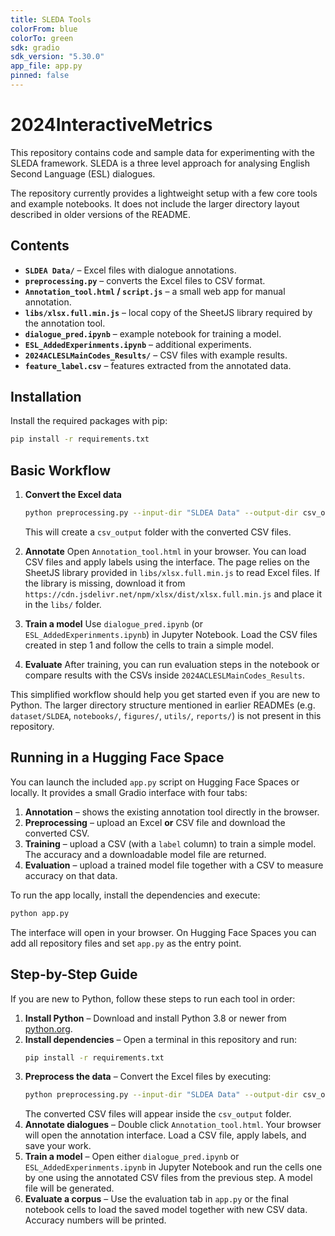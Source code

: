```yaml
---
title: SLEDA Tools
colorFrom: blue
colorTo: green
sdk: gradio
sdk_version: "5.30.0"
app_file: app.py
pinned: false
---
```

# 2024InteractiveMetrics

This repository contains code and sample data for experimenting with the SLEDA framework. SLEDA is a three level approach for analysing English Second Language (ESL) dialogues.

The repository currently provides a lightweight setup with a few core tools and example notebooks. It does not include the larger directory layout described in older versions of the README.

## Contents

- **`SLDEA Data/`** – Excel files with dialogue annotations.
- **`preprocessing.py`** – converts the Excel files to CSV format.
- **`Annotation_tool.html` / `script.js`** – a small web app for manual annotation.
- **`libs/xlsx.full.min.js`** – local copy of the SheetJS library required by the annotation tool.
- **`dialogue_pred.ipynb`** – example notebook for training a model.
- **`ESL_AddedExperinments.ipynb`** – additional experiments.
- **`2024ACLESLMainCodes_Results/`** – CSV files with example results.
- **`feature_label.csv`** – features extracted from the annotated data.

## Installation

Install the required packages with pip:

```bash
pip install -r requirements.txt
```

## Basic Workflow

1. **Convert the Excel data**
   ```bash
   python preprocessing.py --input-dir "SLDEA Data" --output-dir csv_output
   ```
   This will create a `csv_output` folder with the converted CSV files.

2. **Annotate**
   Open `Annotation_tool.html` in your browser. You can load CSV files and apply labels using the interface.
   The page relies on the SheetJS library provided in `libs/xlsx.full.min.js` to
   read Excel files. If the library is missing, download it from
   `https://cdn.jsdelivr.net/npm/xlsx/dist/xlsx.full.min.js` and place it in the
   `libs/` folder.

3. **Train a model**
   Use `dialogue_pred.ipynb` (or `ESL_AddedExperinments.ipynb`) in Jupyter Notebook. Load the CSV files created in step 1 and follow the cells to train a simple model.

4. **Evaluate**
   After training, you can run evaluation steps in the notebook or compare results with the CSVs inside `2024ACLESLMainCodes_Results`.

This simplified workflow should help you get started even if you are new to Python. The larger directory structure mentioned in earlier READMEs (e.g. `dataset/SLDEA`, `notebooks/`, `figures/`, `utils/`, `reports/`) is not present in this repository.

## Running in a Hugging Face Space

You can launch the included `app.py` script on Hugging Face Spaces or locally. It provides a small Gradio interface with four tabs:

1. **Annotation** – shows the existing annotation tool directly in the browser.
2. **Preprocessing** – upload an Excel **or** CSV file and download the converted CSV.
3. **Training** – upload a CSV (with a `label` column) to train a simple model. The accuracy and a downloadable model file are returned.
4. **Evaluation** – upload a trained model file together with a CSV to measure accuracy on that data.

To run the app locally, install the dependencies and execute:

```bash
python app.py
```

The interface will open in your browser. On Hugging Face Spaces you can add all repository files and set `app.py` as the entry point.

## Step-by-Step Guide

If you are new to Python, follow these steps to run each tool in order:

1. **Install Python** – Download and install Python 3.8 or newer from [python.org](https://www.python.org/).
2. **Install dependencies** – Open a terminal in this repository and run:
   ```bash
   pip install -r requirements.txt
   ```
3. **Preprocess the data** – Convert the Excel files by executing:
   ```bash
   python preprocessing.py --input-dir "SLDEA Data" --output-dir csv_output
   ```
   The converted CSV files will appear inside the `csv_output` folder.
4. **Annotate dialogues** – Double click `Annotation_tool.html`. Your browser will open the annotation interface. Load a CSV file, apply labels, and save your work.
5. **Train a model** – Open either `dialogue_pred.ipynb` or `ESL_AddedExperinments.ipynb` in Jupyter Notebook and run the cells one by one using the annotated CSV files from the previous step. A model file will be generated.
6. **Evaluate a corpus** – Use the evaluation tab in `app.py` or the final notebook cells to load the saved model together with new CSV data. Accuracy numbers will be printed.
